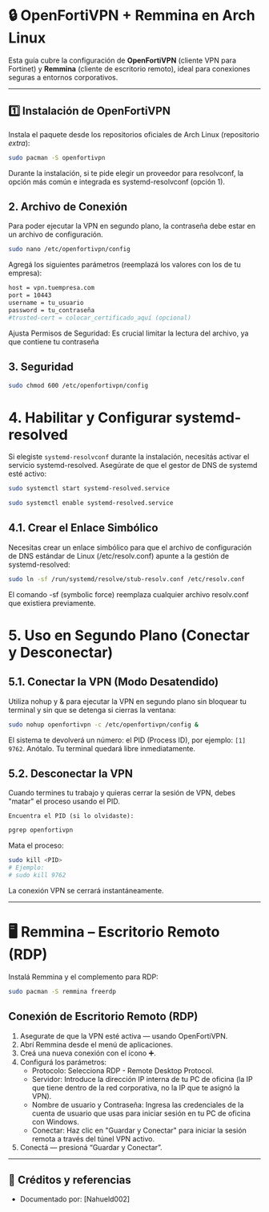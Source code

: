 # 🔒 OpenFortiVPN + Remmina en Arch Linux

Esta guía cubre la configuración de **OpenFortiVPN** (cliente VPN para Fortinet) y **Remmina** (cliente de escritorio remoto), ideal para conexiones seguras a entornos corporativos.

---

## 1️⃣ Instalación de OpenFortiVPN

Instala el paquete desde los repositorios oficiales de Arch Linux (repositorio *extra*):

```bash
sudo pacman -S openfortivpn
```

Durante la instalación, si te pide elegir un proveedor para resolvconf, la opción más común e integrada es systemd-resolvconf (opción 1).


## 2. Archivo de Conexión

Para poder ejecutar la VPN en segundo plano, la contraseña debe estar en un archivo de configuración.

```bash
sudo nano /etc/openfortivpn/config
```

Agregá los siguientes parámetros (reemplazá los valores con los de tu empresa):

```bash
host = vpn.tuempresa.com
port = 10443
username = tu_usuario
password = tu_contraseña
#trusted-cert = colocar_certificado_aquí (opcional)
```

Ajusta Permisos de Seguridad: Es crucial limitar la lectura del archivo, ya que contiene tu contraseña

## 3. Seguridad

```bash
sudo chmod 600 /etc/openfortivpn/config
```

# 4. Habilitar y Configurar systemd-resolved

Si elegiste `systemd-resolvconf` durante la instalación, necesitás activar el servicio systemd-resolved.
Asegúrate de que el gestor de DNS de systemd esté activo:

```bash
sudo systemctl start systemd-resolved.service

sudo systemctl enable systemd-resolved.service
```
## 4.1. Crear el Enlace Simbólico

Necesitas crear un enlace simbólico para que el archivo de configuración de DNS estándar de Linux (/etc/resolv.conf) apunte a la gestión de systemd-resolved:

```bash
sudo ln -sf /run/systemd/resolve/stub-resolv.conf /etc/resolv.conf
```

El comando -sf (symbolic force) reemplaza cualquier archivo resolv.conf que existiera previamente.

# 5. Uso en Segundo Plano (Conectar y Desconectar)

## 5.1. Conectar la VPN (Modo Desatendido)

Utiliza nohup y & para ejecutar la VPN en segundo plano sin bloquear tu terminal y sin que se detenga si cierras la ventana:

```bash
sudo nohup openfortivpn -c /etc/openfortivpn/config &
```
El sistema te devolverá un número: el PID (Process ID), por ejemplo: `[1] 9762`. Anótalo.
Tu terminal quedará libre inmediatamente.

## 5.2. Desconectar la VPN

Cuando termines tu trabajo y quieras cerrar la sesión de VPN, debes "matar" el proceso usando el PID.

    Encuentra el PID (si lo olvidaste):

```bash
pgrep openfortivpn
```
Mata el proceso:
```bash
sudo kill <PID>
# Ejemplo:
# sudo kill 9762
```
La conexión VPN se cerrará instantáneamente.

---
# 🖥️ Remmina – Escritorio Remoto (RDP)

Instalá Remmina y el complemento para RDP:

```bash
sudo pacman -S remmina freerdp
```

## Conexión de Escritorio Remoto (RDP)

1. Asegurate de que la VPN esté activa — usando OpenFortiVPN.
2. Abrí Remmina desde el menú de aplicaciones.
3. Creá una nueva conexión con el ícono ➕.
4. Configurá los parámetros:
    - Protocolo: Selecciona RDP - Remote Desktop Protocol.
    - Servidor: Introduce la dirección IP interna de tu PC de oficina (la IP que tiene dentro de la red corporativa, no la IP que te asignó la VPN).
    - Nombre de usuario y Contraseña: Ingresa las credenciales de la cuenta de usuario que usas para iniciar sesión en tu PC de oficina con Windows.
    - Conectar: Haz clic en "Guardar y Conectar" para iniciar la sesión remota a través del túnel VPN activo.
5. Conectá — presioná “Guardar y Conectar”.
---

## 📁 Créditos y referencias

* Documentado por: \[Nahueld002]